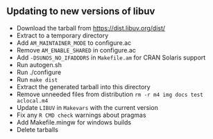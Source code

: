 ## Updating to new versions of libuv

- Download the tarball from https://dist.libuv.org/dist/
- Extract to a temporary directory
- Add `AM_MAINTAINER_MODE` to configure.ac
- Remove `AM_ENABLE_SHARED` in configure.ac
- Add `-DSUNOS_NO_IFADDDRS` in `Makefile.am` for CRAN Solaris support
- Run autogen.sh
- Run ./configure
- Run `make dist`
- Extract the generated tarball into this directory
- Remove unneeded files from distribution
  `rm -r m4 img docs test aclocal.m4`
- Update `LIBUV` in `Makevars` with the current version
- Fix any `R CMD check` warnings about pragmas
- Add Makefile.mingw for windows builds
- Delete tarballs
